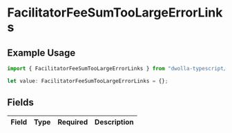 # FacilitatorFeeSumTooLargeErrorLinks

## Example Usage

```typescript
import { FacilitatorFeeSumTooLargeErrorLinks } from "dwolla-typescript/models";

let value: FacilitatorFeeSumTooLargeErrorLinks = {};
```

## Fields

| Field       | Type        | Required    | Description |
| ----------- | ----------- | ----------- | ----------- |